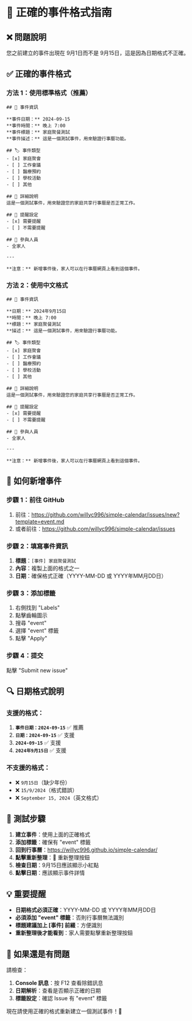 # 🎯 正確的事件格式指南

## ❌ 問題說明
您之前建立的事件出現在 9月1日而不是 9月15日，這是因為日期格式不正確。

## ✅ 正確的事件格式

### 方法 1：使用標準格式（推薦）
```
## 📅 事件資訊

**事件日期：** 2024-09-15
**事件時間：** 晚上 7:00
**事件標題：** 家庭聚餐測試
**事件描述：** 這是一個測試事件，用來驗證行事曆功能。

## 🏷️ 事件類型
- [x] 家庭聚會
- [ ] 工作會議
- [ ] 醫療預約
- [ ] 學校活動
- [ ] 其他

## 📝 詳細說明
這是一個測試事件，用來驗證您的家庭共享行事曆是否正常工作。

## 🔔 提醒設定
- [x] 需要提醒
- [ ] 不需要提醒

## 👥 參與人員
- 全家人

---

**注意：** 新增事件後，家人可以在行事曆網頁上看到這個事件。
```

### 方法 2：使用中文格式
```
## 📅 事件資訊

**日期：** 2024年9月15日
**時間：** 晚上 7:00
**標題：** 家庭聚餐測試
**描述：** 這是一個測試事件，用來驗證行事曆功能。

## 🏷️ 事件類型
- [x] 家庭聚會
- [ ] 工作會議
- [ ] 醫療預約
- [ ] 學校活動
- [ ] 其他

## 📝 詳細說明
這是一個測試事件，用來驗證您的家庭共享行事曆是否正常工作。

## 🔔 提醒設定
- [x] 需要提醒
- [ ] 不需要提醒

## 👥 參與人員
- 全家人

---

**注意：** 新增事件後，家人可以在行事曆網頁上看到這個事件。
```

## 🚀 如何新增事件

### 步驟 1：前往 GitHub
1. 前往：https://github.com/willyc996/simple-calendar/issues/new?template=event.md
2. 或者前往：https://github.com/willyc996/simple-calendar/issues

### 步驟 2：填寫事件資訊
1. **標題**：`[事件] 家庭聚餐測試`
2. **內容**：複製上面的格式之一
3. **日期**：確保格式正確（YYYY-MM-DD 或 YYYY年MM月DD日）

### 步驟 3：添加標籤
1. 右側找到 "Labels"
2. 點擊齒輪圖示
3. 搜尋 "event"
4. 選擇 "event" 標籤
5. 點擊 "Apply"

### 步驟 4：提交
點擊 "Submit new issue"

## 🔍 日期格式說明

### 支援的格式：
1. **`事件日期：2024-09-15`** ✅ 推薦
2. **`日期：2024-09-15`** ✅ 支援
3. **`2024-09-15`** ✅ 支援
4. **`2024年9月15日`** ✅ 支援

### 不支援的格式：
- ❌ `9月15日`（缺少年份）
- ❌ `15/9/2024`（格式錯誤）
- ❌ `September 15, 2024`（英文格式）

## 🎯 測試步驟

1. **建立事件**：使用上面的正確格式
2. **添加標籤**：確保有 "event" 標籤
3. **回到行事曆**：https://willyc996.github.io/simple-calendar/
4. **點擊重新整理**：🔄 重新整理按鈕
5. **檢查日期**：9月15日應該顯示小紅點
6. **點擊日期**：應該顯示事件詳情

## 💡 重要提醒

- **日期格式必須正確**：YYYY-MM-DD 或 YYYY年MM月DD日
- **必須添加 "event" 標籤**：否則行事曆無法識別
- **標題建議加上 [事件] 前綴**：方便識別
- **重新整理後才能看到**：家人需要點擊重新整理按鈕

## 🔧 如果還是有問題

請檢查：
1. **Console 訊息**：按 F12 查看除錯訊息
2. **日期解析**：查看是否顯示正確的日期
3. **標籤設定**：確認 Issue 有 "event" 標籤

現在請使用正確的格式重新建立一個測試事件！🌟
